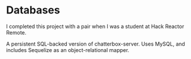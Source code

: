 # Databases

I completed this project with a pair when I was a student at Hack Reactor Remote.

A persistent SQL-backed version of chatterbox-server. Uses MySQL, and includes Sequelize as an object-relational mapper.
